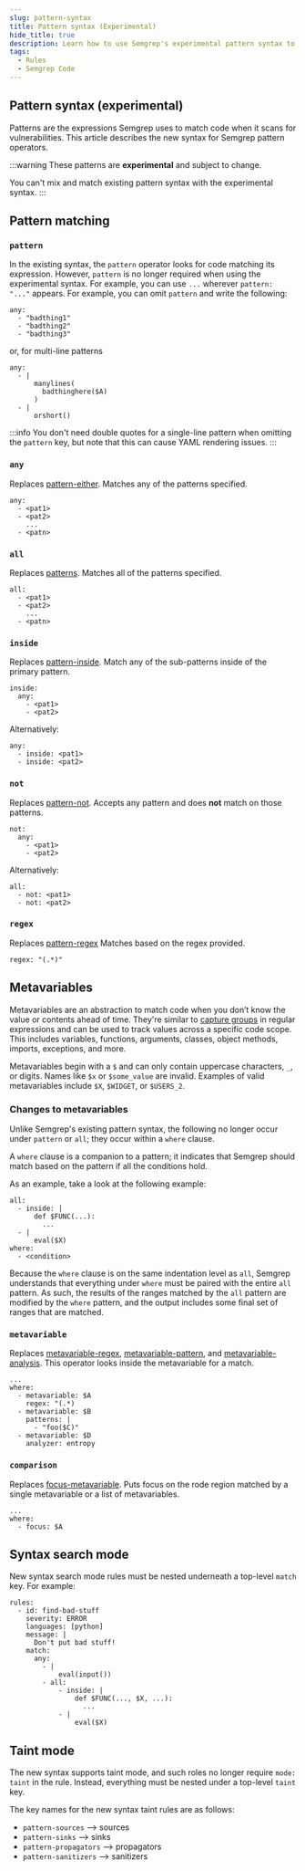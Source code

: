 ```yaml
---
slug: pattern-syntax
title: Pattern syntax (Experimental)
hide_title: true
description: Learn how to use Semgrep's experimental pattern syntax to search code for a specific code pattern.
tags:
  - Rules
  - Semgrep Code
---
```


## Pattern syntax (experimental)

Patterns are the expressions Semgrep uses to match code when it scans for vulnerabilities. This article describes the new syntax for Semgrep pattern operators.

:::warning
These patterns are **experimental** and subject to change.

You can't mix and match existing pattern syntax with the experimental syntax.
:::

## Pattern matching

### `pattern`

In the existing syntax, the `pattern` operator looks for code matching its expression. However, `pattern` is no longer required when using the experimental syntax. For example, you can use `...` wherever `pattern: "..."` appears. For example, you can omit `pattern` and write the following:

```code
any:
  - "badthing1"
  - "badthing2"
  - "badthing3"
```

or, for multi-line patterns

```code
any:
  - |
      manylines(
        badthinghere($A)
      )
  - |
      orshort()
```

:::info
You don't need double quotes for a single-line pattern when omitting the `pattern` key, but note that this can cause YAML rendering issues.
:::

### `any`

Replaces [pattern-either](/writing-rules/rule-syntax/#pattern-either). Matches any of the patterns specified.

```code
any:
  - <pat1>
  - <pat2> 
    ...
  - <patn>
```

### `all`

Replaces [patterns](/writing-rules/rule-syntax/#patterns). Matches all of the patterns specified.

```code
all:
  - <pat1>
  - <pat2> 
    ...
  - <patn>
```

### `inside`

Replaces [pattern-inside](/writing-rules/rule-syntax/#pattern-inside). Match any of the sub-patterns inside of the primary pattern.

```code
inside: 
  any: 
    - <pat1> 
    - <pat2>
```

Alternatively:

```code
any:
  - inside: <pat1>
  - inside: <pat2>
```

### `not`

Replaces [pattern-not](/writing-rules/rule-syntax/#pattern-not). Accepts any pattern and does **not** match on those patterns.

```code
not:
  any:
    - <pat1>
    - <pat2>
```

Alternatively:

```code
all:
  - not: <pat1>
  - not: <pat2>
```

### `regex`

Replaces [pattern-regex](/writing-rules/rule-syntax/#pattern-regex) Matches based on the regex provided.

```code
regex: "(.*)"
```

## Metavariables

Metavariables are an abstraction to match code when you don’t know the value or contents ahead of time. They're similar to [capture groups](https://regexone.com/lesson/capturing_groups) in regular expressions and can be used to track values across a specific code scope. This
includes variables, functions, arguments, classes, object methods, imports,
exceptions, and more.

Metavariables begin with a `$` and can only contain uppercase characters, `_`, or digits. Names like `$x` or `$some_value` are invalid. Examples of valid metavariables include `$X`, `$WIDGET`, or `$USERS_2`.

### Changes to metavariables

Unlike Semgrep's existing pattern syntax, the following no longer occur under `pattern` or `all`; they occur within a `where` clause.

A `where` clause is a companion to a pattern; it indicates that Semgrep should match based on the pattern if all the conditions hold.

As an example, take a look at the following example:

```code
all:
  - inside: |
      def $FUNC(...):
        ...
  - |
      eval($X)
where:
  - <condition>
```

Because the `where` clause is on the same indentation level as `all`, Semgrep understands that everything under `where` must be paired with the entire `all` pattern. As such, the results of the ranges matched by the `all` pattern are modified by the `where` pattern, and the output includes some final set of ranges that are matched.

### `metavariable`

Replaces [metavariable-regex](/writing-rules/rule-syntax/#metavariable-regex), [metavariable-pattern](/writing-rules/rule-syntax/#metavariable-pattern), and [metavariable-analysis](/writing-rules/metavariable-analysis/). This operator looks inside the metavariable for a match.

```code
...
where:
  - metavariable: $A
    regex: "(.*)
  - metavariable: $B
    patterns: |
      - "foo($C)"
  - metavariable: $D
    analyzer: entropy
```

### `comparison`

Replaces [focus-metavariable](/writing-rules/rule-syntax/#focus-metavariable). Puts focus on the rode region matched by a single metavariable or a list of metavariables.

```code
...
where:
  - focus: $A
```

## Syntax search mode

New syntax search mode rules must be nested underneath a top-level `match` key. For example:

```code
rules:
  - id: find-bad-stuff
    severity: ERROR
    languages: [python]
    message: |
      Don't put bad stuff!
    match:
      any:
        - |
            eval(input())
        - all:
            - inside: |
                def $FUNC(..., $X, ...):
                  ...
            - |
                eval($X)
```

## Taint mode

The new syntax supports taint mode, and such roles no longer require `mode: taint` in the rule. Instead, everything must be nested under a top-level `taint` key.

The key names for the new syntax taint rules are as follows:

- `pattern-sources` --> sources
- `pattern-sinks` --> sinks
- `pattern-propagators` --> propagators
- `pattern-sanitizers` --> sanitizers
